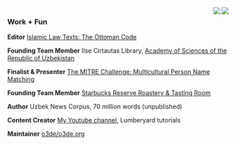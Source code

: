 <a>
  <img align="right" src="https://github-readme-streak-stats.herokuapp.com/?user=FiniteStateGit&theme=github-dark&hide_border=true")/>
</a>
<a>
  <img align="right" src="https://github-readme-stats.vercel.app/api?username=finitestategit&show_icons=true&theme=github_dark&hide_border=true&custom_title=FiniteStateGit%27s%20Stats&line_height=30&icon_color=39D353&title_color=1F6FEB"/>
</a>

### Work + Fun

**Editor** [Islamic Law Texts: The Ottoman Code](https://al.majalla.org/2017/01/the-mejelle-edited-by-jonathan-t.html)

**Founding Team Member** Ilse Cirtautas Library, [Academy of Sciences of the Republic of Uzbekistan](http://www.academy.uz/en)

**Finalist & Presenter** [The MITRE Challenge: Multicultural Person Name Matching](https://www.mitre.org/news/press-releases/conclusion-of-first-mitre-challenge-brings-new-way-to-fast-track-ideas)

**Founding Team Member** [Starbucks Reserve Roastery & Tasting Room](https://www.starbucksreserve.com/en-us/locations/seattle)

**Author** Uzbek News Corpus, 70 million words (unpublished)

**Content Creator** [My Youtube channel](https://www.youtube.com/channel/UCCAV7p7alJolihgzEZb4B5w), Lumberyard tutorials

**Maintainer** [o3de/o3de.org](https://github.com/o3de/o3de.org)
